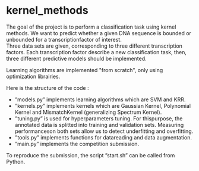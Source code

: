 # kernel_methods

The goal of the project is to perform a classification task using kernel methods.
We want to predict whether a given DNA sequence is bounded or unbounded for a transcriptionfactor of interest.  
Three data sets are given, corresponding to three different transcription factors. Each transcription factor describe a new classification task, then, three different predictive models should be implemented.

Learning algorithms are implemented "from scratch", only using optimization librairies.

Here is the structure of the code :
  -  ”models.py” implements learning algorithms which are SVM and KRR.
  -  ”kernels.py”  implements  kernels  which  are  Gaussian  Kernel,  Polynomial  Kernel  and  MismatchKernel (generalizing Spectrum Kernel).  
  -  ”tuning.py” is used for hyperparameters tuning.  For thispurpose, the annotated data is splitted into training and validation sets.  Measuring performanceson both sets allow us to detect underfitting and overfitting. 
  -  ”tools.py” implements functions for datareading and data augmentation.  
  -  ”main.py” implements the competition submission.
  
To reproduce the submission, the script ”start.sh” can be called from Python.